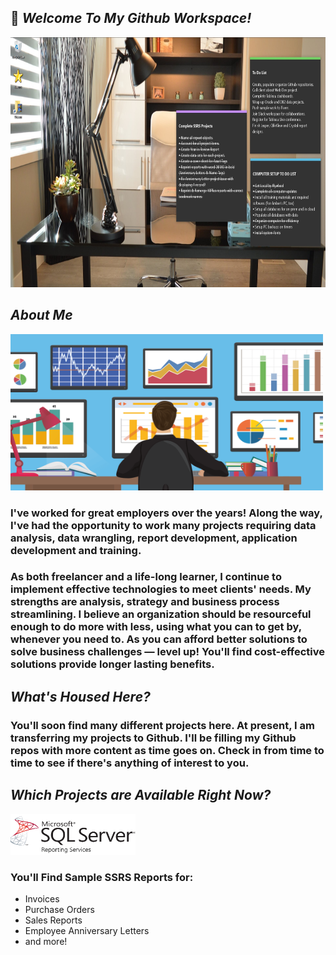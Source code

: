 ## 👋  <em>Welcome To My Github Workspace!</em>
<img src="/assets/images/officework.jpg" width="1000" height="400"/>


## <em>About Me</em>
<img src="/assets/images/Analysis.png" width="500" height="250"/>

### I've worked for great employers over the years! Along the way, I've had the opportunity to work many projects requiring data analysis, data wrangling, report development, application development and training.


### As both freelancer and a life-long learner, I continue to implement effective technologies to meet clients' needs. My strengths are analysis, strategy and business process streamlining. I believe an organization should be resourceful enough to do more with less, using what you can to get by, whenever you need to. As you can afford better solutions to solve business challenges — level up! You'll find cost-effective solutions provide longer lasting benefits. 


## <em>What's Housed Here?</em>
### You'll soon find many different projects here. At present, I am transferring my projects to Github. I'll be filling my Github repos with more content as time goes on. Check in from time to time to see if there's anything of interest to you.


## <em>Which Projects are Available Right Now?</em>
<img src="/assets/images/SSRS_logo.png" width="200" height="65"/>

### You'll Find Sample SSRS Reports for:

- Invoices
- Purchase Orders
- Sales Reports
- Employee Anniversary Letters
- and more!







<!--
**curtild/curtild** is a ✨ _special_ ✨ repository because its `README.md` (this file) appears on your GitHub profile.
<a href="#"><img class="avatar avatar-user" src="https://avatars.githubusercontent.com/u/20559941?s=48&amp;v=4" width="38" height="38" style="border-radius:50%" alt="@curtild"></a> 
Here are some ideas to get you started:

- 🔭 I’m currently working on ...
- 🌱 I’m currently learning ...
- 👯 I’m looking to collaborate on ...
- 🤔 I’m looking for help with ...
- 💬 Ask me about ...
- 📫 How to reach me: ...
- 😄 Pronouns: ...
- ⚡ Fun fact: ...
-->
